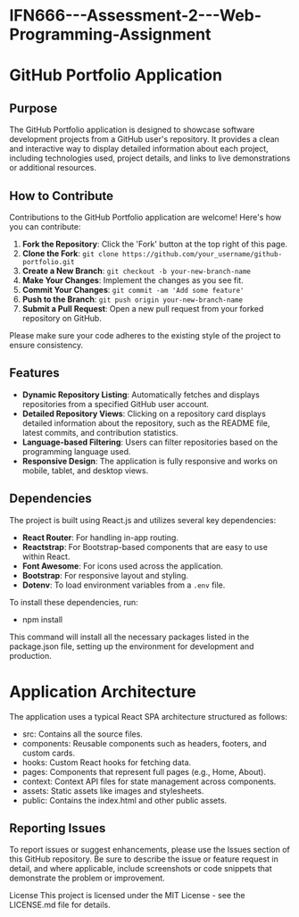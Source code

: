 # IFN666---Assessment-2---Web-Programming-Assignment

# GitHub Portfolio Application

## Purpose

The GitHub Portfolio application is designed to showcase software development projects from a GitHub user's repository. It provides a clean and interactive way to display detailed information about each project, including technologies used, project details, and links to live demonstrations or additional resources.

## How to Contribute

Contributions to the GitHub Portfolio application are welcome! Here's how you can contribute:

1. **Fork the Repository**: Click the 'Fork' button at the top right of this page.
2. **Clone the Fork**: `git clone https://github.com/your_username/github-portfolio.git`
3. **Create a New Branch**: `git checkout -b your-new-branch-name`
4. **Make Your Changes**: Implement the changes as you see fit.
5. **Commit Your Changes**: `git commit -am 'Add some feature'`
6. **Push to the Branch**: `git push origin your-new-branch-name`
7. **Submit a Pull Request**: Open a new pull request from your forked repository on GitHub.

Please make sure your code adheres to the existing style of the project to ensure consistency.

## Features

- **Dynamic Repository Listing**: Automatically fetches and displays repositories from a specified GitHub user account.
- **Detailed Repository Views**: Clicking on a repository card displays detailed information about the repository, such as the README file, latest commits, and contribution statistics.
- **Language-based Filtering**: Users can filter repositories based on the programming language used.
- **Responsive Design**: The application is fully responsive and works on mobile, tablet, and desktop views.

## Dependencies

The project is built using React.js and utilizes several key dependencies:

- **React Router**: For handling in-app routing.
- **Reactstrap**: For Bootstrap-based components that are easy to use within React.
- **Font Awesome**: For icons used across the application.
- **Bootstrap**: For responsive layout and styling.
- **Dotenv**: To load environment variables from a `.env` file.

To install these dependencies, run:

- npm install

This command will install all the necessary packages listed in the package.json file, setting up the environment for development and production.

# Application Architecture

The application uses a typical React SPA architecture structured as follows:

- src: Contains all the source files.
- components: Reusable components such as headers, footers, and custom cards.
- hooks: Custom React hooks for fetching data.
- pages: Components that represent full pages (e.g., Home, About).
- context: Context API files for state management across components.
- assets: Static assets like images and stylesheets.
- public: Contains the index.html and other public assets.

## Reporting Issues

To report issues or suggest enhancements, please use the Issues section of this GitHub repository. Be sure to describe the issue or feature request in detail, and where applicable, include screenshots or code snippets that demonstrate the problem or improvement.

License
This project is licensed under the MIT License - see the LICENSE.md file for details.

